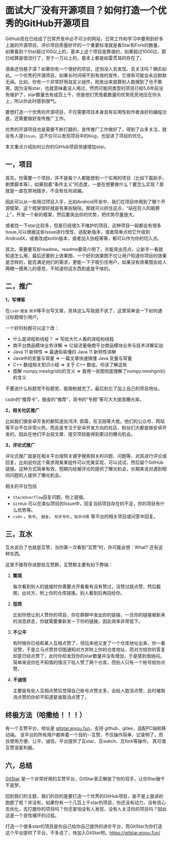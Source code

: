 # 面试大厂没有开源项目？如何打造一个优秀的GitHub开源项目

GitHub现在已经成了日常开发中必不可少的网站，日常工作和学习中要用到好多上面的开源项目，评价项目质量好坏的一个重要标准就是看Star和Fork的数量，如果看到个Star超过100以上的，基本上这个项目是靠谱的，如果超过1000过，那已经算是很流行了，至于一万以上的，基本上都是如雷贯耳的存在了。

酒香还怕巷子深？如果你有一个很好的项目，还怕没人去发现、去关注吗？确实如此。一个优秀的开源项目，如果长时间得不到有效的宣传，它很有可能会永远默默无闻。比如，你有一个非常好用自定义组件，刚发出来就算别人能搜到了也不敢用，因为没有star，也就意味着没人用过，然而可能同类型的项目已经5,6年前没有维护了，star数量去有成百上千，但是他们凭借着数量的优势死死地压在你头上，所以你此时感到很气。

要想打造一个优秀的开源项目，不仅需要项目本身具有实用性和作者良好的编程功底，还需要做好宣传推广工作。

优秀的开源项目也是需要不断打磨的，宣传推广工作做好了，得到了众多关注，就会有人提`Issue`，这不仅可以发现项目中的bug，也促进了项目的优化。

本文重点介绍如何让你的GitHub项目快速增加star。

## 一，项目
首先，你需要一个项目，并不是每个人都能想到一个实用的项目（比如下载助手，刷票脚本等），如果抱着“条件主义”的态度，一直在想要做什么？要怎么实现？那就是一直在原地踏步，不会有任何进展。

因此可以从一些用过项目入手，比如Android开发中，我们在项目中用到了哪个开源框架，这个框架很好就是有某些缺陷，那就可以抓住这点，“站在巨人的肩膀上”，开发一个新的框架，然后要突出你的优势，把优势尽量放大。

或者找一下star比较多，但是已经很久不维护的项目，这种项目一般都会有很多Issue,可以根据这些Issue进行改性，适配新版本，或者简单点给它升级到AndroidX，或者改成kotlin版本，或者加入协程等等，都可以作为你的切入点。

其次，需要要写好readme。readme要简介明了，并能突出亮点，让新手一看就知道怎么用，最后还要附上效果图，一个好的效果图不仅让用户知道你项目的效果是怎样的，能否满足他们的需求，更能一下子吸引住用户。如果没有效果图会给人两眼一摸黑儿的感觉，不知道你这东西到底是干啥的。


## 二，推广

**1，写博客**

在`csdn` `掘金` `简书`等平台写文章，具体这么写我就不说了，这里简单说一下如何通过标题吸引用户。

一个好的标题可以这个改：

- 什么是进程和线程？ =>  写给大忙人看的进程和线程
- 商平台商品模块业务详解  => 亿级流量电商平台商品模块业务与技术详解实战
- Java 11 新特性  =>   最通俗易懂的 Java 11 新特性讲解
- Java中的变量与常量  =>   一篇文章快速搞懂 Java 变量与常量
- C++ 数组相关知识小结  =>   关于 C++ 数组，你该了解这些
- 图解 numpy.meshgrid()的含义 =>   我用一张图彻底理解了numpy.meshgrid()的含义

不要说什么标题党不标题党，能吸粉就完了。最后别忘了加上自己的项目地址。

csdn的“推荐卡”，掘金的“推荐”，简书的“专题”等可大大提高曝光率。



**2，相关社区推广**

比如我们做安卓开发的都知道张鸿洋, 郭霖，任玉刚等大佬。他们的公众号、网站等平台不仅非常火热，而且是专注于安卓开发方向的社区，粉丝们大都是做安卓开发的，因此在他们平台投文章、提交项目能得到更过的曝光机会。

**3，评论式推广**

评论式推广就是在相关平台按照关键字搜索相关的问题、问题等，对其进行评论或回复，比如说你这个需求用某某组件可以完美实现，可以试试，然后留个GitHub链接。这种方式简单有效，短期内给被评论的提供了曝光机会，长期来说对遇到相同问题的人提供了曝光机会。



相关的平台包括

- `StackOverflow`回复问题，附上链接。
-  `GitHub` 可以在类似项目的Issue中，回复当前项目存在的不足，你的项目有什么优势等。 
- `csdn` ，`简书`， `掘金`， `知乎专栏`，`知乎问答` 等平台的相关项目或问答中回复。



## 三，互水

互水说白了也就是互赞，当你第一次看到“互赞”时，你可能会想：What? 还有这种东西。

这里不推荐你进那些互赞群，互赞群主要有如下弊端：

1. **繁琐**

   每次看到别人的链接时你需要点开看看有没有赞过，没赞过就点赞，然后截图，@对方，附上你的仓库链接。别人看到后再回给你。

2. **低效**

   比如你想让别人赞你的项目，你在群聊中发出你的链接，一旦你的链接被新来的消息挤走，你就需要重新发一下你的链接。因此效率非常低下。

3. **不公平**

   有时候你已经和某人互相点赞了，但后来他又发了一个仓库地址出来，你一看没赞，于是立马点赞并切图通知对方并附上你的仓库地址，而对方给你的答复却是已经点赞了，此时你却发现你的star数量并没有增加，于是感到很纳闷。简单来说你在不知情的情况下给人赞了两个仓库，而别人只有一个账号给你点赞。

4. **不诚信**

   主要是有些人互相点赞后觉得自己账号点赞太多，会给人取消点赞，此时被取消点赞的你却不知道是谁取消点赞了。





## 终极方法（哈撒给！！！）

有一个互赞平台，地址是 [gitstar.eiyou.fun](https://gitstar.eiyou.fun)，支持 github、gitee，适配PC端和移动端。
该平台的所有用户都奔着一个目的--互赞，不仅操作简单、记录明了，而且使用方便、公平、诚信。平台提供了互star、互watch、互fork等操作。
真可谓互赞涨星利器。


## 六，总结

[GitStar](https://gitstar.eiyou.fun/) 是一个非常好用的互赞平台，GitStar真正解放了你的双手，让你Star破千不是梦。

回到我们的主题，我们的目的是要打造一个优秀的GitHub项目，是不是上面讲的跑题了呢？并没有，如果你有一个几百上千star的项目，你还没有动力，没有信心去优化，去打磨你的项目吗？你还害怕没有人发现，没有人关注你的项目吗？因此这是一个良性循环的过程。

打造一个很多star的项目是你自己给你自己提供的进步平台，而GitStar为你打造这个平台提供了平台，不多说了，快加入GitStar吧。https://gitstar.eiyou.fun/
